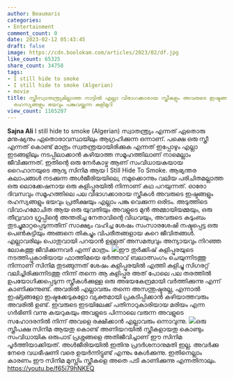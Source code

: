 ```yaml
---
author: Beaumaris
categories:
- Entertainment
comment_count: 0
date: 2023-02-12 05:43:45
draft: false
image: https://cdn.boolokam.com/articles/2023/02/df.jpg
like_count: 65325
share_count: 34758
tags:
- I still hide to smoke
- I still hide to smoke (Algerian)
- movie
title: സ്ത്രീസ്വാതന്ത്ര്യമില്ലാത്ത നാട്ടിൽ എല്ലാ വിഭാഗക്കാരായ സ്ത്രീകളും അവരുടെ ഇഷ്ടങ്ങളും
  രഹസ്യങ്ങളും ഭയവും പങ്കുവയ്ക്കുന്ന കുളിമുറി
view_count: 1165207
---
```


**Sajna Ali** I still hide to smoke (Algerian) സ്വാതന്ത്ര്യം എന്നത് ഏതൊരു മനുഷ്യനും ഏതൊരാവസ്ഥയിലും ആഗ്രഹിക്കുന്ന ഒന്നാണ്. പക്ഷെ ഒരു സ്ത്രീ എന്നത് കൊണ്ട് മാത്രം സ്വതന്ത്രയായിരിക്കുക എന്നത് ഇപ്പോഴും എല്ലാ ഇടങ്ങളിലും നടപ്പിലാക്കാൻ കഴിയാത്ത സമൂഹത്തിലാണ് നാമെല്ലാം ജീവിക്കുന്നത്. ഇതിന്റെ ഒരു നേർകാഴ്ച ആണ് സംവിധായകയായ റൈഹാനയുടെ ആദ്യ സിനിമ ആയ I Still Hide To Smoke. ആഭ്യന്തര കലാപങ്ങൾ നടക്കുന്ന അൾജീരിയയിലെ, നമുക്കൊന്നും വലിയ പരിചിതമല്ലാത്ത ഒരു ലൊക്കേഷനായ ഒരു കുളിപ്പുരയിൽ നിന്നാണ് കഥ പറയുന്നത്. ഓരോ ദിവസവും സമൂഹത്തിലെ പല വിഭാഗക്കാരായ സ്ത്രീകൾ അവരുടെ ഇഷ്ടങ്ങളും രഹസ്യങ്ങളും ഭയവും പ്രതീക്ഷയും എല്ലാം പങ്കു വെക്കുന്ന ഒരിടം. അടുത്തിടെ വിവാഹമോചിത ആയ ഒരു യുവതിയും അവളുടെ മുൻ അമ്മായിയമ്മയും, ഒരു തീവ്രവാദ ഗ്രൂപ്പിന്റെ അന്തരിച്ച നേതാവിന്റെ വിധവയും, അവരുടെ കുടുംബം തുടച്ചുമാറ്റപ്പെടുന്നതിന് സാക്ഷ്യം വഹിച്ച ശേഷം സംസാരശേഷി നഷ്ടപ്പെട്ട ഒരു പെൺകുട്ടിയും അങ്ങനെ തികച്ചും വിപരീതങ്ങളായ കുറെ ജീവിതങ്ങൾ. എല്ലാവരിലും പൊതുവായി പറയാൻ ഉള്ളത് അസമത്വവും അന്യായവും നിറഞ്ഞ ലോകത്തു ജീവിക്കുന്നവർ എന്ന് മാത്രം. ![](https://cdn.boolokam.com/articles/2023/02/df.jpg)ഈ തുർക്കിഷ് കുളിപ്പുരയുടെ നടത്തിപ്പുകാരിയായ ഫാത്തിമയെ ഭർത്താവ് ബലാത്സംഗം ചെയുന്നിടത്തു നിന്നാണ് സിനിമ തുടങ്ങുന്നത് ശേഷം കുളിപ്പുരയിൽ എത്തി കുളിച്ചു സിഗരറ്റ് വലിച്ചിരിക്കുന്നിടത്തു നിന്ന് തന്നെ ആ കുളിപ്പുര അത് പോലെ പല തരത്തിൽ ഉപയോഗിക്കപ്പെടുന്ന സ്ത്രീകൾക്കുള്ള ഒരു അഭയകേന്ദ്രമായി വർത്തിക്കുന്നു എന്ന് കാണിക്കുന്നുണ്ട്. അവരിൽ എല്ലാവരും തന്നെ അസന്തുഷ്ടരല്ല, എന്നാൽ ഇഷ്ട്ടങ്ങളോ ഇഷ്ടക്കേടുകളോ വ്യക്തമായി പ്രകടിപ്പിക്കാൻ കഴിയാത്തവരും അവരിൽ ഉണ്ട്. ഇവരുടെ ഇടയിലേക്ക് പതിനാറുകാരിയായ മരിയം എന്ന ഗർഭിണി വന്നു കയറുകയും അവളുടെ പിന്നാലെ വരുന്ന അവളുടെ സഹോദരനിൽ നിന്ന് അവളെ രക്ഷിക്കാൻ എല്ലാവരും ഒന്നാവുന്നു. ![](https://cdn.boolokam.com/articles/2023/02/wwf-1024x540.jpg)ഒരു സ്ത്രീപക്ഷ സിനിമ ആയതു കൊണ്ട് അണിയറയിൽ സ്ത്രീകളായതു കൊണ്ടും സംവിധായിക ഒരുപാട് പ്രശ്നങ്ങളെ അതിജീവിച്ചാണ് ഈ സിനിമ പൂർത്തിയാക്കിയത്. അൾജീരിയയിൽ ഇതിനു പ്രദർശനാനുമതി ഇല്ല. അവർക്കു നേരെ വധഭീഷണി വരെ ഉയർന്നിട്ടുണ്ട് എന്നും കേൾക്കുന്നു. ഇതിനെല്ലാം കാരണം ഈ സിനിമ മുസ്ലിം സ്ത്രീകളെ അതെ പടി കാണിക്കുന്നു എന്നതിനാലും. https://youtu.be/f65i79hNKEQ